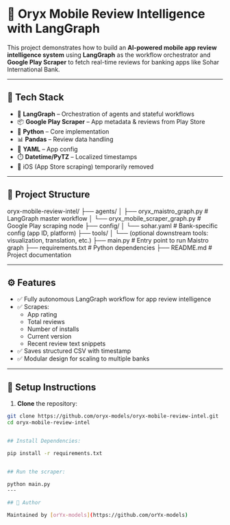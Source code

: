 # 📱 Oryx Mobile Review Intelligence with LangGraph

This project demonstrates how to build an **AI-powered mobile app review intelligence system** using **LangGraph** as the workflow orchestrator and **Google Play Scraper** to fetch real-time reviews for banking apps like Sohar International Bank.

---

## 🧠 Tech Stack

- 🧩 **LangGraph** – Orchestration of agents and stateful workflows  
- 📦 **Google Play Scraper** – App metadata & reviews from Play Store  
- 🐍 **Python** – Core implementation  
- 📊 **Pandas** – Review data handling  
- 📁 **YAML** – App config  
- ⏱️ **Datetime/PyTZ** – Localized timestamps  
- 🚫 iOS (App Store scraping) temporarily removed  

---

## 📁 Project Structure

oryx-mobile-review-intel/
├── agents/
│ ├── oryx_maistro_graph.py # LangGraph master workflow
│ └── oryx_mobile_scraper_graph.py # Google Play scraping node
├── config/
│ └── sohar.yaml # Bank-specific config (app ID, platform)
├── tools/
│ └── (optional downstream tools: visualization, translation, etc.)
├── main.py # Entry point to run Maistro graph
├── requirements.txt # Python dependencies
├── README.md # Project documentation


---

## ⚙️ Features

- ✅ Fully autonomous LangGraph workflow for app review intelligence  
- ✅ Scrapes:
  - App rating  
  - Total reviews  
  - Number of installs  
  - Current version  
  - Recent review text snippets  
- ✅ Saves structured CSV with timestamp  
- ✅ Modular design for scaling to multiple banks

---

## 🔧 Setup Instructions

1. **Clone** the repository:

```bash
git clone https://github.com/oryx-models/oryx-mobile-review-intel.git
cd oryx-mobile-review-intel


## Install Dependencies:

pip install -r requirements.txt


## Run the scraper:

python main.py
---

## 👤 Author

Maintained by [orYx-models](https://github.com/orYx-models)
